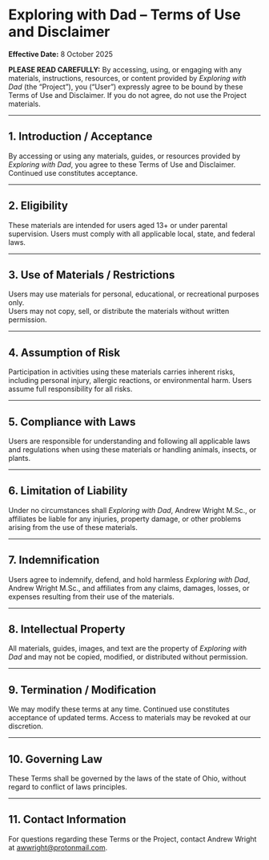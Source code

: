 # Exploring with Dad – Terms of Use and Disclaimer

**Effective Date:** 8 October 2025

**PLEASE READ CAREFULLY:** By accessing, using, or engaging with any materials, 
instructions, resources, or content provided by *Exploring with Dad* (the “Project”), 
you (“User”) expressly agree to be bound by these Terms of Use and Disclaimer. If you 
do not agree, do not use the Project materials.

---

## 1. Introduction / Acceptance
By accessing or using any materials, guides, or resources provided by *Exploring with Dad*, 
you agree to these Terms of Use and Disclaimer. Continued use constitutes acceptance.

---

## 2. Eligibility
These materials are intended for users aged 13+ or under parental supervision. Users 
must comply with all applicable local, state, and federal laws.

---

## 3. Use of Materials / Restrictions
Users may use materials for personal, educational, or recreational purposes only.  
Users may not copy, sell, or distribute the materials without written permission.

---

## 4. Assumption of Risk
Participation in activities using these materials carries inherent risks, including 
personal injury, allergic reactions, or environmental harm. Users assume full responsibility 
for all risks.

---

## 5. Compliance with Laws
Users are responsible for understanding and following all applicable laws and regulations 
when using these materials or handling animals, insects, or plants.

---

## 6. Limitation of Liability
Under no circumstances shall *Exploring with Dad*, Andrew Wright M.Sc., or affiliates 
be liable for any injuries, property damage, or other problems arising from the use of 
these materials.

---

## 7. Indemnification
Users agree to indemnify, defend, and hold harmless *Exploring with Dad*, Andrew Wright 
M.Sc., and affiliates from any claims, damages, losses, or expenses resulting from their 
use of the materials.

---

## 8. Intellectual Property
All materials, guides, images, and text are the property of *Exploring with Dad* and 
may not be copied, modified, or distributed without permission.

---

## 9. Termination / Modification
We may modify these terms at any time. Continued use constitutes acceptance of updated 
terms. Access to materials may be revoked at our discretion.

---

## 10. Governing Law
These Terms shall be governed by the laws of the state of Ohio, without regard 
to conflict of laws principles.

---

## 11. Contact Information
For questions regarding these Terms or the Project, contact Andrew Wright at 
awwright@protonmail.com.
